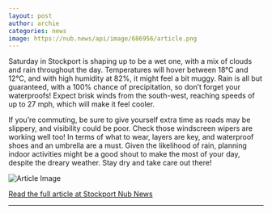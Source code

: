 ```yaml
---
layout: post
author: archie
categories: news
image: https://nub.news/api/image/686956/article.png
---
```

Saturday in Stockport is shaping up to be a wet one, with a mix of clouds and rain throughout the day. Temperatures will hover between 18°C and 12°C, and with high humidity at 82%, it might feel a bit muggy. Rain is all but guaranteed, with a 100% chance of precipitation, so don’t forget your waterproofs! Expect brisk winds from the south-west, reaching speeds of up to 27 mph, which will make it feel cooler.

If you’re commuting, be sure to give yourself extra time as roads may be slippery, and visibility could be poor. Check those windscreen wipers are working well too! In terms of what to wear, layers are key, and waterproof shoes and an umbrella are a must. Given the likelihood of rain, planning indoor activities might be a good shout to make the most of your day, despite the dreary weather. Stay dry and take care out there!

![Article Image](https://nub.news/api/image/686956/article.png)

[Read the full article at Stockport Nub News](https://stockport.nub.news/news/weather-news/todays-weather-in-stockport-30-august-270371)

---
